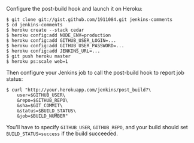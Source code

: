 Configure the post-build hook and launch it on Heroku:

```
$ git clone git://gist.github.com/1911084.git jenkins-comments
$ cd jenkins-comments
$ heroku create --stack cedar
$ heroku config:add NODE_ENV=production
$ heroku config:add GITHUB_USER_LOGIN=...
$ heroku config:add GITHUB_USER_PASSWORD=...
$ heroku config:add JENKINS_URL=...
$ git push heroku master
$ heroku ps:scale web=1
```

Then configure your Jenkins job to call the post-build hook to report
job status:

```
$ curl "http://your.herokuapp.com/jenkins/post_build?\
    user=$GITHUB_USER\
    &repo=$GITHUB_REPO\
    &sha=$GIT_COMMIT\
    &status=$BUILD_STATUS\
    &job=$BUILD_NUMBER"
```

You'll have to specify `GITHUB_USER`, `GITHUB_REPO`, and your build
should set `BUILD_STATUS=success` if the build succeeded.
